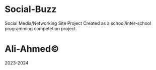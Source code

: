# Social-Buzz
Social Media/Networking Site Project
Created as a school/inter-school programming competetion project.
# Ali-Ahmed©
2023-2024
